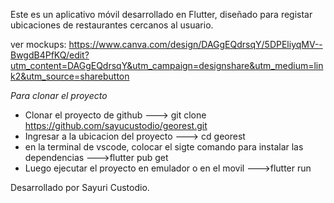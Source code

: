 
Este es un aplicativo móvil desarrollado en Flutter, diseñado para registar ubicaciones de restaurantes cercanos al usuario.

ver mockups: https://www.canva.com/design/DAGgEQdrsqY/5DPEliyqMV--BwgdB4PfKQ/edit?utm_content=DAGgEQdrsqY&utm_campaign=designshare&utm_medium=link2&utm_source=sharebutton

*Para clonar el proyecto*
- Clonar el proyecto de github
  ---> git clone https://github.com/sayucustodio/georest.git
- Ingresar a la ubicacion del proyecto
 ---> cd georest
- en la terminal de vscode, colocar el sigte comando para instalar las dependencias
  --->flutter pub get
- Luego ejecutar el proyecto en emulador o en el movil
  --->flutter run

Desarrollado por Sayuri Custodio.

